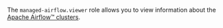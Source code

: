 The `managed-airflow.viewer` role allows you to view information about the [Apache Airflow™ clusters](../../managed-airflow/concepts/index.md#cluster).